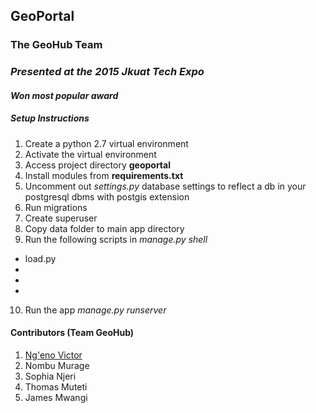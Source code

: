 ## GeoPortal
### The GeoHub Team
### _Presented at the 2015 Jkuat Tech Expo_
#### _Won most popular award_

##### _Setup Instructions_
1. Create a python 2.7 virtual environment
2. Activate the virtual environment
3. Access project directory  **geoportal**
4. Install modules from **requirements.txt**
5. Uncomment out _settings.py_ database settings to reflect a db in your
postgresql dbms with postgis extension
6. Run migrations
7. Create superuser
8. Copy data folder to main app directory
9. Run the following scripts in _manage.py shell_
* load.py
*
*
*
10. Run the app _manage.py runserver_

#### Contributors (Team GeoHub)
1. [Ng'eno Victor](http://twitter.com/ngenovictor)
2. Nombu Murage
3. Sophia Njeri
4. Thomas Muteti
5. James Mwangi
